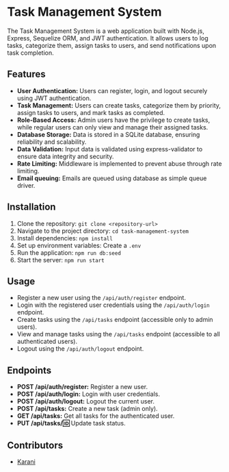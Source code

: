 # Task Management System

The Task Management System is a web application built with Node.js, Express, Sequelize ORM, and JWT authentication. It allows users to log tasks, categorize them, assign tasks to users, and send notifications upon task completion.

## Features

- **User Authentication:** Users can register, login, and logout securely using JWT authentication.
- **Task Management:** Users can create tasks, categorize them by priority, assign tasks to users, and mark tasks as completed.
- **Role-Based Access:** Admin users have the privilege to create tasks, while regular users can only view and manage their assigned tasks.
- **Database Storage:** Data is stored in a SQLite database, ensuring reliability and scalability.
- **Data Validation:** Input data is validated using express-validator to ensure data integrity and security.
- **Rate Limiting:** Middleware is implemented to prevent abuse through rate limiting.
- **Email queuing:** Emails are queued using database as simple queue driver.

## Installation

1. Clone the repository: `git clone <repository-url>`
2. Navigate to the project directory: `cd task-management-system`
3. Install dependencies: `npm install`
4. Set up environment variables: Create a `.env`
5. Run the application: `npm run db:seed`
6. Start the server: `npm run start`

## Usage

- Register a new user using the `/api/auth/register` endpoint.
- Login with the registered user credentials using the `/api/auth/login` endpoint.
- Create tasks using the `/api/tasks` endpoint (accessible only to admin users).
- View and manage tasks using the `/api/tasks` endpoint (accessible to all authenticated users).
- Logout using the `/api/auth/logout` endpoint.

## Endpoints

- **POST /api/auth/register:** Register a new user.
- **POST /api/auth/login:** Login with user credentials.
- **POST /api/auth/logout:** Logout the current user.
- **POST /api/tasks:** Create a new task (admin only).
- **GET /api/tasks:** Get all tasks for the authenticated user.
- **PUT /api/tasks/:id:** Update task status.

## Contributors

- [Karani](https://github.com/karani12)


